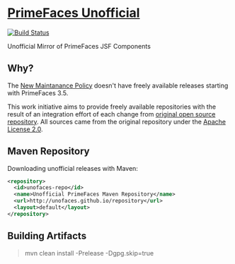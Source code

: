 # [PrimeFaces Unofficial](http://unofaces.github.io/unofficial-primefaces/)
[![Build Status](https://buildhive.cloudbees.com/job/primefaces/job/primefaces/badge/icon)](https://buildhive.cloudbees.com/job/primefaces/job/primefaces/)

Unofficial Mirror of PrimeFaces JSF Components


## Why?

The [New Maintanance Policy](http://blog.primefaces.org/?p=2443) doesn't have freely available releases starting with PrimeFaces 3.5.

This work initiative aims to provide freely available repositories with the result of an integration effort of each change from [original open source repository](https://code.google.com/p/primefaces/source/list). All sources came from the original repository under the [Apache License 2.0](http://www.apache.org/licenses/LICENSE-2.0).


## Maven Repository

Downloading unofficial releases with Maven:

```xml
<repository>
  <id>unofaces-repo</id>
  <name>Unofficial PrimeFaces Maven Repository</name>
  <url>http://unofaces.github.io/repository</url>
  <layout>default</layout>
</repository>
```

## Building Artifacts

> mvn clean install -Prelease -Dgpg.skip=true
